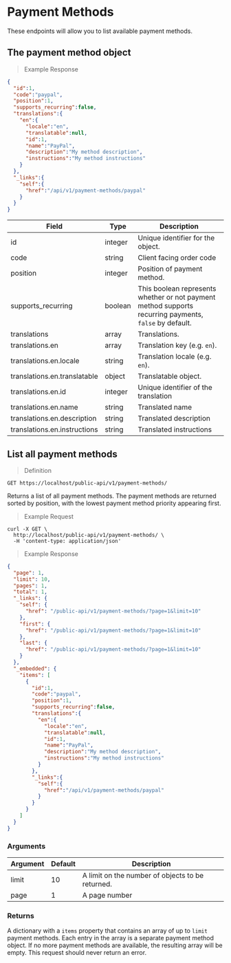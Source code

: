 # Payment Methods

These endpoints will allow you to list available payment methods.

## The payment method object

> Example Response

```json
{
  "id":1,
  "code":"paypal",
  "position":1,
  "supports_recurring":false,
  "translations":{
    "en":{
      "locale":"en",
      "translatable":null,
      "id":1,
      "name":"PayPal",
      "description":"My method description",
      "instructions":"My method instructions"
    }
  },
  "_links":{
    "self":{
      "href":"/api/v1/payment-methods/paypal"
    }
  }
}
```

Field | Type | Description
--------- | ------- | -------
id | integer | Unique identifier for the object.
code | string | Client facing order code
position | integer | Position of payment method.
supports_recurring | boolean | This boolean represents whether or not payment method supports recurring payments, `false` by default.
translations | array | Translations.
translations.en | array | Translation key (e.g. `en`).
translations.en.locale | string | Translation locale (e.g. `en`).
translations.en.translatable | object | Translatable object.
translations.en.id | integer | Unique identifier of the translation
translations.en.name | string | Translated name
translations.en.description | string | Translated description
translations.en.instructions | string | Translated instructions

## List all payment methods

> Definition

```shell
GET https://localhost/public-api/v1/payment-methods/
```

Returns a list of all payment methods. The payment methods are returned sorted by position, with the lowest payment method priority appearing first.

> Example Request

```shell
curl -X GET \
  http://localhost/public-api/v1/payment-methods/ \
  -H 'content-type: application/json'
```

> Example Response

```json
{
  "page": 1,
  "limit": 10,
  "pages": 1,
  "total": 1,
  "_links": {
    "self": {
      "href": "/public-api/v1/payment-methods/?page=1&limit=10"
    },
    "first": {
      "href": "/public-api/v1/payment-methods/?page=1&limit=10"
    },
    "last": {
      "href": "/public-api/v1/payment-methods/?page=1&limit=10"
    }
  },
  "_embedded": {
    "items": [
      {
        "id":1,
        "code":"paypal",
        "position":1,
        "supports_recurring":false,
        "translations":{
          "en":{
            "locale":"en",
            "translatable":null,
            "id":1,
            "name":"PayPal",
            "description":"My method description",
            "instructions":"My method instructions"
          }
        },
        "_links":{
          "self":{
            "href":"/api/v1/payment-methods/paypal"
          }
        }
      }
    ]
  }
}
```

### Arguments

Argument | Default | Description
--------- | ------- | -----------
limit | 10 | A limit on the number of objects to be returned.
page | 1 | A page number

### Returns

A dictionary with a `items` property that contains an array of up to `limit` payment methods. Each entry in the array is a separate payment method object. If no more payment methods are available, the resulting array will be empty. This request should never return an error.
